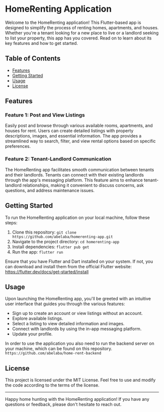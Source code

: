 # HomeRenting Application

Welcome to the HomeRenting application! This Flutter-based app is designed to simplify the process of renting homes, apartments, and houses. Whether you're a tenant looking for a new place to live or a landlord seeking to list your property, this app has you covered. Read on to learn about its key features and how to get started.

## Table of Contents
- [Features](#features)
- [Getting Started](#getting-started)
- [Usage](#usage)
- [License](#license)

## Features

### Feature 1: Post and View Listings
Easily post and browse through various available rooms, apartments, and houses for rent. Users can create detailed listings with property descriptions, images, and essential information. The app provides a streamlined way to search, filter, and view rental options based on specific preferences.

### Feature 2: Tenant-Landlord Communication
The HomeRenting app facilitates smooth communication between tenants and their landlords. Tenants can connect with their existing landlords through the app's messaging platform. This feature aims to enhance tenant-landlord relationships, making it convenient to discuss concerns, ask questions, and address maintenance issues.

## Getting Started

To run the HomeRenting application on your local machine, follow these steps:

1. Clone this repository: `git clone https://github.com/abelaba/homerenting-app.git`
2. Navigate to the project directory: `cd homerenting-app`
3. Install dependencies: `flutter pub get`
4. Run the app: `flutter run`

Ensure that you have Flutter and Dart installed on your system. If not, you can download and install them from the official Flutter website: https://flutter.dev/docs/get-started/install

## Usage

Upon launching the HomeRenting app, you'll be greeted with an intuitive user interface that guides you through the various features:

- Sign up to create an account or view listings without an account.
- Explore available listings.
- Select a listing to view detailed information and images.
- Connect with landlords by using the in-app messaging platform.
- Update your profile.

In order to use the application you also need to run the backend server on your machine, which can be found on this repository.
`https://github.com/abelaba/home-rent-backend`



## License

This project is licensed under the MIT License. Feel free to use and modify the code according to the terms of the license.

---

Happy home hunting with the HomeRenting application! If you have any questions or feedback, please don't hesitate to reach out.
